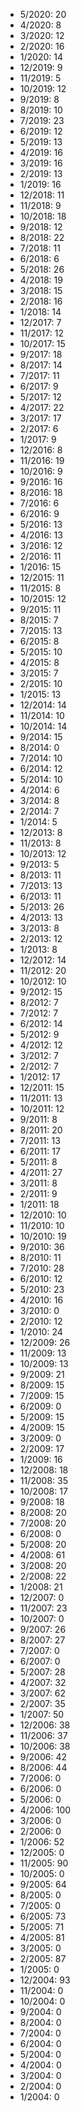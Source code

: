 *  5/2020: 20
*  4/2020: 8
*  3/2020: 12
*  2/2020: 16
*  1/2020: 14
*  12/2019: 9
*  11/2019: 5
*  10/2019: 12
*  9/2019: 8
*  8/2019: 10
*  7/2019: 23
*  6/2019: 12
*  5/2019: 13
*  4/2019: 16
*  3/2019: 16
*  2/2019: 13
*  1/2019: 16
*  12/2018: 11
*  11/2018: 9
*  10/2018: 18
*  9/2018: 12
*  8/2018: 22
*  7/2018: 11
*  6/2018: 6
*  5/2018: 26
*  4/2018: 19
*  3/2018: 15
*  2/2018: 16
*  1/2018: 14
*  12/2017: 7
*  11/2017: 12
*  10/2017: 15
*  9/2017: 18
*  8/2017: 14
*  7/2017: 11
*  6/2017: 9
*  5/2017: 12
*  4/2017: 22
*  3/2017: 17
*  2/2017: 6
*  1/2017: 9
*  12/2016: 8
*  11/2016: 19
*  10/2016: 9
*  9/2016: 16
*  8/2016: 18
*  7/2016: 6
*  6/2016: 9
*  5/2016: 13
*  4/2016: 13
*  3/2016: 12
*  2/2016: 11
*  1/2016: 15
*  12/2015: 11
*  11/2015: 8
*  10/2015: 12
*  9/2015: 11
*  8/2015: 7
*  7/2015: 13
*  6/2015: 8
*  5/2015: 10
*  4/2015: 8
*  3/2015: 7
*  2/2015: 10
*  1/2015: 13
*  12/2014: 14
*  11/2014: 10
*  10/2014: 14
*  9/2014: 15
*  8/2014: 0
*  7/2014: 10
*  6/2014: 12
*  5/2014: 10
*  4/2014: 6
*  3/2014: 8
*  2/2014: 7
*  1/2014: 5
*  12/2013: 8
*  11/2013: 8
*  10/2013: 12
*  9/2013: 5
*  8/2013: 11
*  7/2013: 13
*  6/2013: 11
*  5/2013: 26
*  4/2013: 13
*  3/2013: 8
*  2/2013: 12
*  1/2013: 8
*  12/2012: 14
*  11/2012: 20
*  10/2012: 10
*  9/2012: 15
*  8/2012: 7
*  7/2012: 7
*  6/2012: 14
*  5/2012: 9
*  4/2012: 12
*  3/2012: 7
*  2/2012: 7
*  1/2012: 17
*  12/2011: 15
*  11/2011: 13
*  10/2011: 12
*  9/2011: 8
*  8/2011: 20
*  7/2011: 13
*  6/2011: 17
*  5/2011: 8
*  4/2011: 27
*  3/2011: 8
*  2/2011: 9
*  1/2011: 18
*  12/2010: 10
*  11/2010: 10
*  10/2010: 19
*  9/2010: 36
*  8/2010: 11
*  7/2010: 28
*  6/2010: 12
*  5/2010: 23
*  4/2010: 16
*  3/2010: 0
*  2/2010: 12
*  1/2010: 24
*  12/2009: 26
*  11/2009: 13
*  10/2009: 13
*  9/2009: 21
*  8/2009: 15
*  7/2009: 15
*  6/2009: 0
*  5/2009: 15
*  4/2009: 15
*  3/2009: 0
*  2/2009: 17
*  1/2009: 16
*  12/2008: 18
*  11/2008: 35
*  10/2008: 17
*  9/2008: 18
*  8/2008: 20
*  7/2008: 20
*  6/2008: 0
*  5/2008: 20
*  4/2008: 61
*  3/2008: 20
*  2/2008: 22
*  1/2008: 21
*  12/2007: 0
*  11/2007: 23
*  10/2007: 0
*  9/2007: 26
*  8/2007: 27
*  7/2007: 0
*  6/2007: 0
*  5/2007: 28
*  4/2007: 32
*  3/2007: 62
*  2/2007: 35
*  1/2007: 50
*  12/2006: 38
*  11/2006: 37
*  10/2006: 38
*  9/2006: 42
*  8/2006: 44
*  7/2006: 0
*  6/2006: 0
*  5/2006: 0
*  4/2006: 100
*  3/2006: 0
*  2/2006: 0
*  1/2006: 52
*  12/2005: 0
*  11/2005: 90
*  10/2005: 0
*  9/2005: 64
*  8/2005: 0
*  7/2005: 0
*  6/2005: 73
*  5/2005: 71
*  4/2005: 81
*  3/2005: 0
*  2/2005: 87
*  1/2005: 0
*  12/2004: 93
*  11/2004: 0
*  10/2004: 0
*  9/2004: 0
*  8/2004: 0
*  7/2004: 0
*  6/2004: 0
*  5/2004: 0
*  4/2004: 0
*  3/2004: 0
*  2/2004: 0
*  1/2004: 0